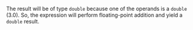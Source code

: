 The result will be of type `double` because one of the operands is a `double` (3.0). So, the expression will perform floating-point addition and yield a `double` result.